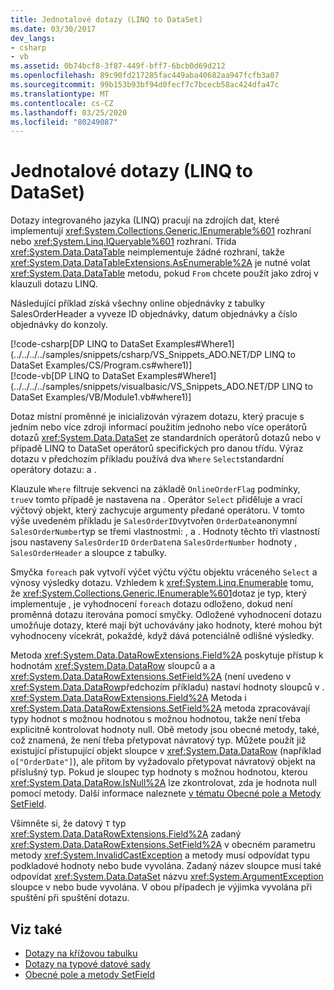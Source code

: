 ```yaml
---
title: Jednotalové dotazy (LINQ to DataSet)
ms.date: 03/30/2017
dev_langs:
- csharp
- vb
ms.assetid: 0b74bcf8-3f87-449f-bff7-6bcb0d69d212
ms.openlocfilehash: 89c90fd217285fac449aba40682aa947fcfb3a07
ms.sourcegitcommit: 99b153b93bf94d0fecf7c7bcecb58ac424dfa47c
ms.translationtype: MT
ms.contentlocale: cs-CZ
ms.lasthandoff: 03/25/2020
ms.locfileid: "80249087"
---
```

# <a name="single-table-queries-linq-to-dataset"></a>Jednotalové dotazy (LINQ to DataSet)
Dotazy integrovaného jazyka (LINQ) pracují na zdrojích dat, které implementují <xref:System.Collections.Generic.IEnumerable%601> rozhraní nebo <xref:System.Linq.IQueryable%601> rozhraní. Třída <xref:System.Data.DataTable> neimplementuje žádné rozhraní, takže <xref:System.Data.DataTableExtensions.AsEnumerable%2A> je nutné volat <xref:System.Data.DataTable> metodu, pokud `From` chcete použít jako zdroj v klauzuli dotazu LINQ.  
  
 Následující příklad získá všechny online objednávky z tabulky SalesOrderHeader a vyveze ID objednávky, datum objednávky a číslo objednávky do konzoly.  
  
 [!code-csharp[DP LINQ to DataSet Examples#Where1](../../../../samples/snippets/csharp/VS_Snippets_ADO.NET/DP LINQ to DataSet Examples/CS/Program.cs#where1)]  
 [!code-vb[DP LINQ to DataSet Examples#Where1](../../../../samples/snippets/visualbasic/VS_Snippets_ADO.NET/DP LINQ to DataSet Examples/VB/Module1.vb#where1)]
  
 Dotaz místní proměnné je inicializován výrazem dotazu, který pracuje s jedním nebo více zdroji informací použitím jednoho nebo více operátorů dotazů <xref:System.Data.DataSet> ze standardních operátorů dotazů nebo v případě LINQ to DataSet operátorů specifických pro danou třídu. Výraz dotazu v předchozím příkladu používá dva `Where` `Select`standardní operátory dotazu: a .  
  
 Klauzule `Where` filtruje sekvenci na základě `OnlineOrderFlag` podmínky, `true`v tomto případě je nastavena na . Operátor `Select` přiděluje a vrací výčtový objekt, který zachycuje argumenty předané operátoru. V tomto výše uvedeném příkladu je `SalesOrderID`vytvořen `OrderDate`anonymní `SalesOrderNumber`typ se třemi vlastnostmi: , a . Hodnoty těchto tří vlastností jsou nastaveny `SalesOrderID` `OrderDate`na `SalesOrderNumber` hodnoty , `SalesOrderHeader` a sloupce z tabulky.  
  
 Smyčka `foreach` pak vytvoří výčet výčtu výčtu objektu vráceného `Select` a výnosy výsledky dotazu. Vzhledem k <xref:System.Linq.Enumerable> tomu, že <xref:System.Collections.Generic.IEnumerable%601>dotaz je typ, který implementuje , je vyhodnocení `foreach` dotazu odloženo, dokud není proměnná dotazu iterována pomocí smyčky. Odložené vyhodnocení dotazu umožňuje dotazy, které mají být uchovávány jako hodnoty, které mohou být vyhodnoceny vícekrát, pokaždé, když dává potenciálně odlišné výsledky.  
  
 Metoda <xref:System.Data.DataRowExtensions.Field%2A> poskytuje přístup k hodnotám <xref:System.Data.DataRow> sloupců a a <xref:System.Data.DataRowExtensions.SetField%2A> (není uvedeno v <xref:System.Data.DataRow>předchozím příkladu) nastaví hodnoty sloupců v . <xref:System.Data.DataRowExtensions.Field%2A> Metoda i <xref:System.Data.DataRowExtensions.SetField%2A> metoda zpracovávají typy hodnot s možnou hodnotou s možnou hodnotou, takže není třeba explicitně kontrolovat hodnoty null. Obě metody jsou obecné metody, také, což znamená, že není třeba přetypovat návratový typ. Můžete použít již existující přistupující objekt sloupce v <xref:System.Data.DataRow> (například `o["OrderDate"]`), ale přitom by vyžadovalo přetypovat návratový objekt na příslušný typ.  Pokud je sloupec typ hodnoty s možnou hodnotou, kterou <xref:System.Data.DataRow.IsNull%2A> lze zkontrolovat, zda je hodnota null pomocí metody. Další informace naleznete [v tématu Obecné pole a Metody SetField](generic-field-and-setfield-methods-linq-to-dataset.md).  
  
 Všimněte si, že datový `T` typ <xref:System.Data.DataRowExtensions.Field%2A> zadaný <xref:System.Data.DataRowExtensions.SetField%2A> v obecném parametru metody <xref:System.InvalidCastException> a metody musí odpovídat typu podkladové hodnoty nebo bude vyvolána. Zadaný název sloupce musí také odpovídat <xref:System.Data.DataSet> názvu <xref:System.ArgumentException> sloupce v nebo bude vyvolána. V obou případech je výjimka vyvolána při spuštění při spuštění dotazu.  
  
## <a name="see-also"></a>Viz také

- [Dotazy na křížovou tabulku](cross-table-queries-linq-to-dataset.md)
- [Dotazy na typové datové sady](querying-typed-datasets.md)
- [Obecné pole a metody SetField](generic-field-and-setfield-methods-linq-to-dataset.md)
